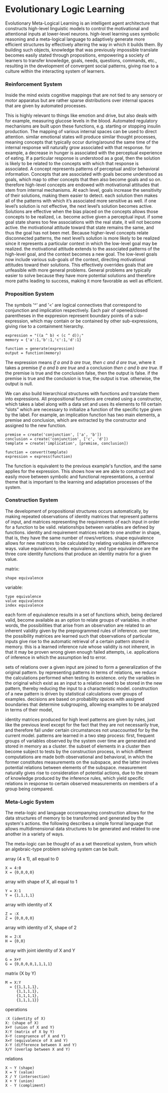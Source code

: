 # Evolutionary Logic Learning

Evolutionary Meta-Logical Learning is an intelligent agent architecture that constructs high-level linguistic models to control the motivational and attentional inputs at lower-level neurons. high-level learning uses symbolic reasoning and a meta-logical language to adaptively generate more efficient structures by effectively altering the way in which it builds them. By building such objects, knowledge that was previously impossible translate becomes easily stated through propositions, empowering a society of learners to transfer knowledge, goals, needs, questions, commands, etc., resulting in the development of convergent social patterns, giving rise to a culture within the interacting system of learners.  

### Reinforcement System 

Inside the mind exists cognitive mappings that are not tied to any sensory or motor apparatus but are rather sparse distributions over internal spaces that are given by automated processes.

This is highly relevant to things like emotion and drive, but also deals with for example, measuring glucose levels in the blood. Automated regulatory mechanisms are built upon these functions, e.g. starting or stopping insulin production.
The mapping of various internal spaces can be used to direct attention. similar emotional states will produce similar thought processes, meaning concepts that typically occur during/around the same time of the internal response will naturally grow associated with that response. for example, a decrease in hunger is associated with the perceptual experience of eating.
If a particular response is understood as a goal, then the solution is likely to be related to the concepts with which that response is associated. A concept represents patterns of perceptual and/or behavioral information.
Concepts that are associated with goals become understood as goals, which map to other concepts that then also become goals and so on. therefore high-level concepts are endowed with motivational attitudes that stem from internal mechanisms.
At each level, goals increase the sensitivity of their solutions, making them easier to detect. each solution then makes all of the patterns with which it’s associated more sensitive as well. if one level’s solution is not effective, the next level’s solution becomes active.
Solutions are effective when the bias placed on the concepts allows those concepts to be realized, i.e. become active given a perceptual input. if some goal state shares too few associations with the real state, it will not become active. the motivational attitude toward that state remains the same, and thus the goal has not been met.
Because higher-level concepts relate disconnected patterns, the next level’s solution is more likely to be realized since it represents a particular context in which the low-level goal may be realized. the motivational attitude extends to the associated patterns of the high-level goal, and the context becomes a new goal.
The low-level goals now include various sub-goals of the context, directing motivational attitudes toward their solutions. This effectively overrides goals that are unfeasible with more general problems. General problems are typically easier to solve because they have more potential solutions and therefore more paths leading to success, making it more favorable as well as efficient.

### Proposition System

The symbols '^' and '<' are logical connectives that correspond to conjunction and implication respectively. Each pair of opened/closed parentheses in the exppresion represent boundary points of a sub-expression, which may contain or be contained by other sub-expressions, giving rise to a containment hierarchy. 

    expression = "((a ^ b) < (c ^ d));" 
    memory = {'a':1,'b':1,'c':1,'d':1}
    
    function = generate(expression)
    output = function(memory)
    
The expression means *if a and b are true, then c and d are true*, where it takes a premise *if a and b are true* and a conclusion *then c and b are true*. If the premise is true and the conclusion false, then the output is false. if the premise is true and the conclusion is true, the output is true. otherwise, the output is null.

We can also build hierarchical structures with functions and translate them into expressions. All propositional functions are created using a constructor, which takes a label along with a data set and uses its elements to fill certain “slots” which are necessary to initialize a function of the specific type given by the label. For example, an implication function has two main elements, a premise and conclusion, which are extracted by the constructor and assigned to the new function. 

    premise = create('conjunction', ['a', 'b'])
    conclusion = create('conjunction', ['c', 'd'])
    template = create('implication', [premise, conclusion])

    function = convert(template)
    expression = express(function)

The function is equivalent to the previous example's function, and the same applies for the expression. This shows how we are able to construct and easily move between symbolic and functional representations, a central theme that is important to the learning and adaptation processes of the system.


### Construction System

The development of propositional structures occurs automatically, by making repeated observations of identity matrices that represent patterns of input, and matrices representing the requirements of each input in order for a function to be valid. relationships between variables are defined by functions. identity and requirement matrices relate to one another in shape, that is, they have the same number of rows/vertices. shape equivalence allows for new matrices to be calculated by relating variables in difference ways. value equivalence, index equivalence, and type equivalence are the three core identity functions that produce an identity matrix for a given value.


matrix:
    
    shape equivalence

variable:

    type equivalence 
    value equivalence
    index equivalence


each form of equivalence results in a set of functions which, being declared valid, become available as an option to relate groups of variables. in other words, the possibilities that arise from an observation are related to an inherent validity given by the preprogrammed rules of inference. over time, the possibility matrices are learned such that observations of particular inputs give rise to the automatic retrieval of a certain pattern stored in memory. this is a learned inference rule whose validity is not inherent, in that it may be proven wrong given enough failed attempts, i.e. applications of inference in which the assumption led to error.

sets of relations over a given input are joined to form a generalization of the original pattern. by representing patterns in terms of relations, we reduce the calculations performed when testing its existence. only the variables in the original which exist as an input to a relation need to be stored in the new pattern, thereby reducing the input to a characteristic model. construction of a new pattern is driven by statistical calculations over groups of examples. decisions are based on probability spaces with assigned boundaries that determine subgrouping, allowing examples to be analyzed in terms of their model, 

identity matrices produced for high level patterns are given by rules, just like the previous level except for the fact that they are not necessarily true, and therefore fail under certain circumstances not unaccounted for by the current model. patterns are learned in a two step process: first, frequent groups of variables observed by the system over time are generated and stored in memory as a cluster. the subset of elements in a cluster then become subject to tests by the construction process, in which different computations are made both observational and behavioral, in which the former constitutes measurements on the subspace, and the latter involves potential relations between elements of the subspace. measurement naturally gives rise to consideration of potential actions,  due to the stream of knowledge produced by the inference rules, which yield specific relations in response to certain observed measurements on members of a group being compared.  

### Meta-Logic System 

The meta-logic and language occompanying construction allows for the data structures of memory to be transformed and generated by the system's actions. the following describes a simple formal language that allows multidimensional data structures to be generated and related to one another in a variety of ways. 

The meta-logic can be thought of as a set theoretical system, from which an algebraic-type problem solving system can be built.

array (4 x 1), all equal to 0

    X = 4:0
    X = {0,0,0,0}

array with shape of X, all equal to 1

    Y = X:1
    Y = {1,1,1,1}

array with identity of X

    Z = :X
    Z = {0,0,0,0}

array with identity of X, shape of 2

    H = 2:X
    H = {0,0}

array with joint identity of X and Y

    G = X+Y
    G = {0,0,0,0,1,1,1,1}

matrix (X by Y)
    
    M = X:Y
      = {{1,1,1,1}, 
         {1,1,1,1}, 
         {1,1,1,1}, 
         {1,1,1,1}}


operations

    :X (identity of X)
    X: (shape of X)
    X+Y (union of X and Y)
    X:Y (matrix of X by Y)
    X~Y (congruence of X and Y)
    X=Y (equivalence of X and Y)
    X-Y (difference between X and Y)
    X/Y (overlap between X and Y)
    

relations

    X ~ Y (shape)
    X = Y (value)
    X / Y (intersection)
    X + Y (union)
    X - Y (compliment)
    

